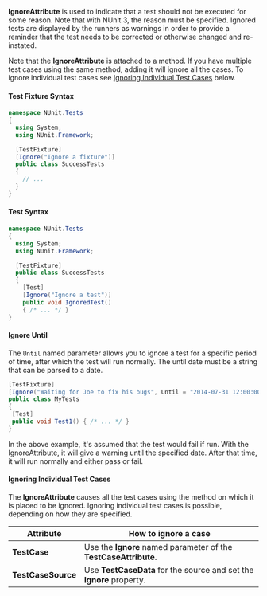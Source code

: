 **IgnoreAttribute** is used to indicate that a test should not be executed for
some reason. Note that with NUnit 3, the reason must be specified. Ignored 
tests are displayed by the runners as warnings in order to provide a reminder
that the test needs to be corrected or otherwise changed and re-instated.

Note that the **IgnoreAttribute** is attached to a method. If you have multiple test cases using the same method, adding  it will ignore all the cases. To ignore individual test cases see [Ignoring Individual Test Cases](#ignoring-individual-test-cases) below.

#### Test Fixture Syntax

```C#
namespace NUnit.Tests
{
  using System;
  using NUnit.Framework;

  [TestFixture]
  [Ignore("Ignore a fixture")]
  public class SuccessTests
  {
    // ...
  }
}
```

<h4>Test Syntax</h4>

```C#
namespace NUnit.Tests
{
  using System;
  using NUnit.Framework;

  [TestFixture]
  public class SuccessTests
  {
    [Test]
    [Ignore("Ignore a test")]
    public void IgnoredTest()
    { /* ... */ }
}
```

#### Ignore Until

The `Until` named parameter allows you to ignore a test for a specific period of time,
after which the test will run normally. The until date must be a string
that can be parsed to a date.

```C#
[TestFixture]
[Ignore("Waiting for Joe to fix his bugs", Until = "2014-07-31 12:00:00Z"]
public class MyTests
{
 [Test]
 public void Test1() { /* ... */ }
}
```

In the above example, it's assumed that the test would fail if run. With the
IgnoreAttribute, it will give a warning until the specified date. After that
time, it will run normally and either pass or fail.

#### Ignoring Individual Test Cases

The **IgnoreAttribute** causes all the test cases using the method on which it is placed to be ignored. Ignoring individual test cases is possible, depending on how they are specified.

   Attribute        |   How to ignore a case
--------------------|------------------------------------------------------------------
**TestCase**        | Use the **Ignore** named parameter of the **TestCaseAttribute.**
**TestCaseSource**  | Use **TestCaseData** for the source and set the **Ignore** property.

